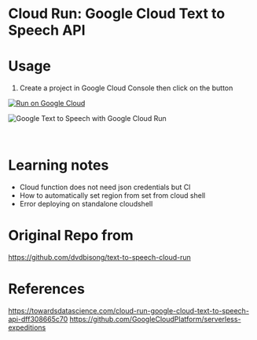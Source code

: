 # Cloud Run: Google Cloud Text to Speech API

# Usage

1. Create a project in Google Cloud Console then click on the button

[![Run on Google
Cloud](https://deploy.cloud.run/button.svg)](https://deploy.cloud.run/?git_repo=https://github.com/mdnurakmal/text-to-speech-cloud-run.git)



<p align="left">
    <img src="http://ekababisong.org/assets/text-to-speech-cloud-run/text-to-speech-cloud-run.svg" align="middle" alt="Google Text to Speech with Google Cloud Run">
</p>

<br>

# Learning notes
- Cloud function does not need json credentials but Cl
- How to automatically set region from set from cloud shell
- Error deploying on standalone cloudshell

# Original Repo from
https://github.com/dvdbisong/text-to-speech-cloud-run

# References
https://towardsdatascience.com/cloud-run-google-cloud-text-to-speech-api-dff308665c70
https://github.com/GoogleCloudPlatform/serverless-expeditions
